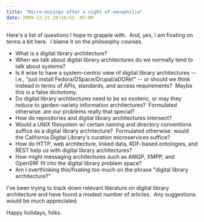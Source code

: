 ```yaml
---
title: "Micro-musings after a night of oenophilia"
date: 2009-12-21 20:16:51 -07:00
---
```

Here's a list of questions I hope to grapple with.  And, yes, I am fixating on terms a bit here.  I blame it on the philosophy courses.

*   What is a digital library architecture?
*   When we talk about digital library architectures do we normally tend to talk about systems?
*   Is it wise to have a system-centric view of digital library architectures -- i.e., "just install Fedora/DSpace/Drupal/aDORe!" -- or should we think instead in terms of APIs, standards, and access requirements?  Maybe this is a false dichotomy.
*   Do digital library architectures need to be so esoteric, or may they reduce to garden-variety information architectures?  Formulated otherwise: are our problems really that special?
*   How do repositories and digital library architectures intersect?
*   Would a UNIX filesystem w/ certain naming and directory conventions suffice as a digital library architecture?  Formulated otherwise: would the California Digital Library's curation microservices suffice?
*   How do HTTP, web architecture, linked data, RDF-based ontologies, and REST help us with digital library architectures?
*   How might messaging architectures such as AMQP, XMPP, and OpenSRF fit into the digital library problem space?
*   Am I overthinking this/fixating too much on the phrase "digital library architecture?"

I've been trying to track down relevant literature on digital library architecture and have found a modest number of articles.  Any suggestions would be much appreciated.

Happy holidays, folks.
